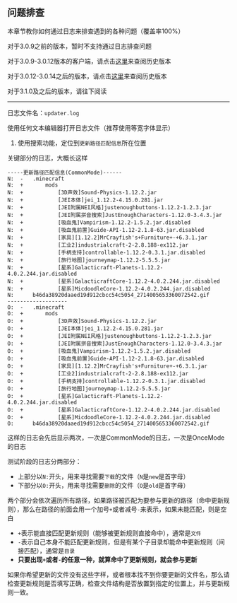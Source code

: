 ## 问题排查

本章节教你如何通过日志来排查遇到的各种问题（覆盖率100%）

对于3.0.9之前的版本，暂时不支持通过日志排查问题

对于3.0.9-3.0.12版本的客户端，请点击[这里](https://github.com/updater-for-minecraft/Docs/blob/a5e2e8376d306bcb642ec1d0db5daa97e4bf2483/TroubleshootByLogs.md)来查阅历史版本

对于3.0.12-3.0.14之后的版本，请点击[这里](https://github.com/updater-for-minecraft/Docs/tree/v3.0.x#minecraft%E6%96%87%E4%BB%B6%E6%9B%B4%E6%96%B0%E5%8A%A9%E6%89%8B%E5%B8%AE%E5%8A%A9%E6%96%87%E6%A1%A3)来查阅历史版本

对于3.1.0及之后的版本，请往下阅读

---

日志文件名：`updater.log`

使用任何文本编辑器打开日志文件（推荐使用等宽字体显示）

1. 使用搜索功能，定位到`更新路径匹配信息`所在位置

关键部分的日志，大概长这样

```
-----更新路径匹配信息(CommonMode)------
N:  -   .minecraft
N:  +       mods
N:  +           [3D声效]Sound-Physics-1.12.2.jar
N:  +           [JEI本体]jei_1.12.2-4.15.0.281.jar
N:  +           [JEI附属NEI风格]justenoughbuttons-1.12.2-1.2.3.jar
N:  +           [JEI附属拼音搜索]JustEnoughCharacters-1.12.0-3.4.3.jar
N:  +           [吸血鬼]Vampirism-1.12.2-1.5.2.jar.disabled
N:  +           [吸血鬼前置]Guide-API-1.12-2.1.8-63.jar.disabled
N:  +           [家具][1.12.2]MrCrayfish's+Furniture+-+6.3.1.jar
N:  +           [工业2]industrialcraft-2-2.8.188-ex112.jar
N:  +           [手柄支持]controllable-1.12.2-0.3.1.jar.disabled
N:  +           [旅行地图]journeymap-1.12.2-5.5.5.jar
N:  +           [星系]Galacticraft-Planets-1.12.2-4.0.2.244.jar.disabled
N:  +           [星系]GalacticraftCore-1.12.2-4.0.2.244.jar.disabled
N:  +           [星系]MicdoodleCore-1.12.2-4.0.2.244.jar.disabled
N:      b46da38920daaed19d912cbcc54c5054_2714005653360072542.gif
-------------------
O:  -   .minecraft
O:  +       mods
O:  +           [3D声效]Sound-Physics-1.12.2.jar
O:  +           [JEI本体]jei_1.12.2-4.15.0.281.jar
O:  +           [JEI附属NEI风格]justenoughbuttons-1.12.2-1.2.3.jar
O:  +           [JEI附属拼音搜索]JustEnoughCharacters-1.12.0-3.4.3.jar
O:  +           [吸血鬼]Vampirism-1.12.2-1.5.2.jar.disabled
O:  +           [吸血鬼前置]Guide-API-1.12-2.1.8-63.jar.disabled
O:  +           [家具][1.12.2]MrCrayfish's+Furniture+-+6.3.1.jar
O:  +           [工业2]industrialcraft-2-2.8.188-ex112.jar
O:  +           [手柄支持]controllable-1.12.2-0.3.1.jar.disabled
O:  +           [旅行地图]journeymap-1.12.2-5.5.5.jar
O:  +           [星系]Galacticraft-Planets-1.12.2-4.0.2.244.jar.disabled
O:  +           [星系]GalacticraftCore-1.12.2-4.0.2.244.jar.disabled
O:  +           [星系]MicdoodleCore-1.12.2-4.0.2.244.jar.disabled
O:      b46da38920daaed19d912cbcc54c5054_2714005653360072542.gif
```

这样的日志会先后显示两次，一次是CommonMode的日志，一次是OnceMode的日志

测试阶段的日志分两部分：

+ 上部分以`N:`开头，用来寻找需要`下载`的文件（`N`是`new`是首字母）
+ 下部分以`O:`开头，用来寻找需要`删除`的文件（`O`是`old`是首字母）

两个部分会依次遍历所有路径，如果路径被匹配为要参与更新的路径（命中更新规则），那么在路径的前面会用一个加号`+`或者减号`-`来表示，如果未能匹配，则是空白

+ `+`表示能直接匹配更新规则（能够被更新规则直接命中），通常是`文件`
+ `-`表示自己本身不能匹配更新规则，但是有某个子目录却能命中更新规则（间接匹配），通常是`目录`
+ **只要出现`+`或者`-`的任意一种，就算命中了更新规则，就会参与更新**

如果你希望更新的文件没有这些字样，或者根本找不到你要更新的文件名，那么请检查更新规则是否填写正确，检查文件结构是否放置到指定的位置上，并与更新规则一致。
